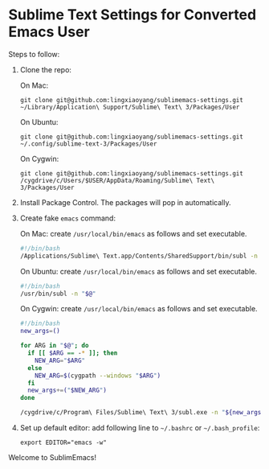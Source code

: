 # Sublime Text Settings for Converted Emacs User

Steps to follow:

1. Clone the repo:

   On Mac:
   
   `git clone git@github.com:lingxiaoyang/sublimemacs-settings.git ~/Library/Application\ Support/Sublime\ Text\ 3/Packages/User`

   On Ubuntu:

   `git clone git@github.com:lingxiaoyang/sublimemacs-settings.git ~/.config/sublime-text-3/Packages/User`

   On Cygwin: 
   
   `git clone git@github.com:lingxiaoyang/sublimemacs-settings.git /cygdrive/c/Users/$USER/AppData/Roaming/Sublime\ Text\ 3/Packages/User`

2. Install Package Control. The packages will pop in automatically.

3. Create fake `emacs` command:

   On Mac: create `/usr/local/bin/emacs` as follows and set executable.
   
   ```bash
   #!/bin/bash
   /Applications/Sublime\ Text.app/Contents/SharedSupport/bin/subl -n "$@"
   ```
   
   On Ubuntu: create `/usr/local/bin/emacs` as follows and set executable.
   
   ```bash
   #!/bin/bash
   /usr/bin/subl -n "$@"
   ```
   
   On Cygwin: create `/usr/local/bin/emacs` as follows and set executable.
   
   ```bash
   #!/bin/bash
   new_args=()

   for ARG in "$@"; do
     if [[ $ARG == -* ]]; then
       NEW_ARG="$ARG"
     else
       NEW_ARG=$(cygpath --windows "$ARG")
     fi
     new_args+=("$NEW_ARG")
   done

   /cygdrive/c/Program\ Files/Sublime\ Text\ 3/subl.exe -n "${new_args[@]}"
   ```
   
4. Set up default editor: add following line to `~/.bashrc` or `~/.bash_profile`:

   ```
   export EDITOR="emacs -w"
   ```
   
Welcome to SublimEmacs!
